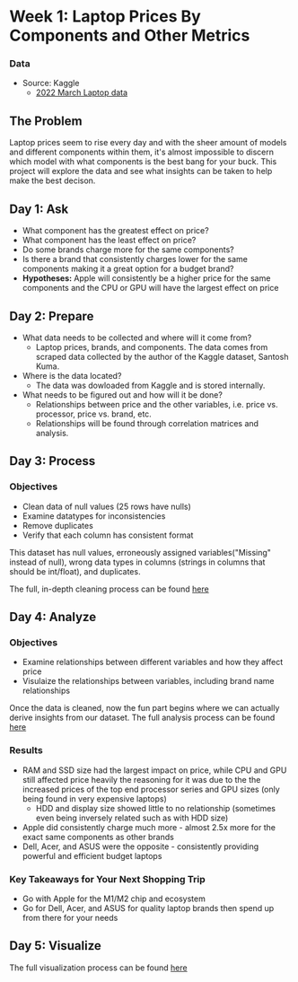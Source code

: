 # Week 1: Laptop Prices By Components and Other Metrics
### Data
* Source: Kaggle 
  - [2022 March Laptop data](https://www.kaggle.com/datasets/kuchhbhi/2022-march-laptop-data)


## The Problem
Laptop prices seem to rise every day and with the sheer amount of models and different components within them, it's almost impossible to discern which model with what components is the best bang for your buck. This project will explore the data and see what insights can be taken to help make the best decison. 

## Day 1: Ask
* What component has the greatest effect on price?
* What component has the least effect on price?
* Do some brands charge more for the same components?
* Is there a brand that consistently charges lower for the same components making it a great option for a budget brand? 
* **Hypotheses:** Apple will consistently be a higher price for the same components and the CPU or GPU will have the largest effect on price

## Day 2: Prepare
* What data needs to be collected and where will it come from?
  - Laptop prices, brands, and components. The data comes from scraped data collected by the author of the Kaggle dataset, Santosh Kuma.
* Where is the data located?
  - The data was dowloaded from Kaggle and is stored internally.
* What needs to be figured out and how will it be done?
  - Relationships between price and the other variables, i.e. price vs. processor, price vs. brand, etc.
  - Relationships will be found through correlation matrices and analysis.

## Day 3: Process
### Objectives
* Clean data of null values (25 rows have nulls)
* Examine datatypes for inconsistencies 
* Remove duplicates
* Verify that each column has consistent format

This dataset has null values, erroneously assigned variables("Missing" instead of null), wrong data types in columns (strings in columns that should be int/float), and duplicates.

The full, in-depth cleaning process can be found [here](https://github.com/jbean1597/PersonalPortfolio/blob/main/DataAnalytics/YearInCode/Week1/Day_3.md)

## Day 4: Analyze
### Objectives
* Examine relationships between different variables and how they affect price
* Visulaize the relationships between variables, including brand name relationships

Once the data is cleaned, now the fun part begins where we can actually derive insights from our dataset. The full analysis process can be found [here](https://github.com/jbean1597/PersonalPortfolio/blob/main/DataAnalytics/YearInCode/Week1/Day_4.md)

### Results
* RAM and SSD size had the largest impact on price, while CPU and GPU still affected price heavily the reasoning for it was due to the the increased prices of the top end processor series and GPU sizes (only being found in very expensive laptops)
  - HDD and display size showed little to no relationship (sometimes even being inversely related such as with HDD size)
* Apple did consistently charge much more - almost 2.5x more for the exact same components as other brands
* Dell, Acer, and ASUS were the opposite - consistently providing powerful and efficient budget laptops

### Key Takeaways for Your Next Shopping Trip
* Go with Apple for the M1/M2 chip and ecosystem
* Go for Dell, Acer, and ASUS for quality laptop brands then spend up from there for your needs


## Day 5: Visualize
The full visualization process can be found [here](https://github.com/jbean1597/PersonalPortfolio/blob/main/DataAnalytics/YearInCode/Week1/Day_5.md)
